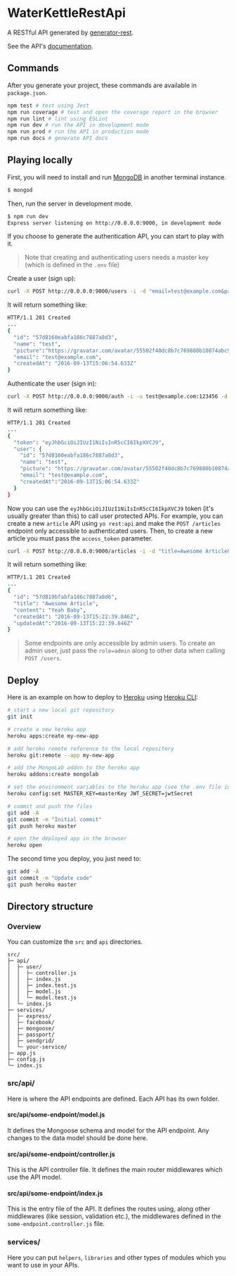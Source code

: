 # WaterKettleRestApi

A RESTful API generated by [generator-rest](https://github.com/diegohaz/generator-rest).

See the API's [documentation](DOCS.md).

## Commands

After you generate your project, these commands are available in `package.json`.

```bash
npm test # test using Jest
npm run coverage # test and open the coverage report in the browser
npm run lint # lint using ESLint
npm run dev # run the API in development mode
npm run prod # run the API in production mode
npm run docs # generate API docs
```

## Playing locally

First, you will need to install and run [MongoDB](https://www.mongodb.com/) in another terminal instance.

```bash
$ mongod
```

Then, run the server in development mode.

```bash
$ npm run dev
Express server listening on http://0.0.0.0:9000, in development mode
```

If you choose to generate the authentication API, you can start to play with it.
> Note that creating and authenticating users needs a master key (which is defined in the `.env` file)

Create a user (sign up):
```bash
curl -X POST http://0.0.0.0:9000/users -i -d "email=test@example.com&password=123456&access_token=MASTER_KEY_HERE"
```

It will return something like:
```bash
HTTP/1.1 201 Created
...
{
  "id": "57d8160eabfa186c7887a8d3",
  "name": "test",
  "picture":"https://gravatar.com/avatar/55502f40dc8b7c769880b10874abc9d0?d=identicon",
  "email": "test@example.com",
  "createdAt": "2016-09-13T15:06:54.633Z"
}
```

Authenticate the user (sign in):
```bash
curl -X POST http://0.0.0.0:9000/auth -i -u test@example.com:123456 -d "access_token=MASTER_KEY_HERE"
```

It will return something like:
```bash
HTTP/1.1 201 Created
...
{
  "token": "eyJhbGciOiJIUzI1NiIsInR5cCI6IkpXVCJ9",
  "user": {
    "id": "57d8160eabfa186c7887a8d3",
    "name": "test",
    "picture": "https://gravatar.com/avatar/55502f40dc8b7c769880b10874abc9d0?d=identicon",
    "email": "test@example.com",
    "createdAt":"2016-09-13T15:06:54.633Z"
  }
}
```

Now you can use the `eyJhbGciOiJIUzI1NiIsInR5cCI6IkpXVCJ9` token (it's usually greater than this) to call user protected APIs. For example, you can create a new `article` API using `yo rest:api` and make the `POST /articles` endpoint only accessible to authenticated users. Then, to create a new article you must pass the `access_token` parameter.
```bash
curl -X POST http://0.0.0.0:9000/articles -i -d "title=Awesome Article&content=Yeah Baby&access_token=eyJhbGciOiJIUzI1NiIsInR5cCI6IkpXVCJ9"
```

It will return something like:
```bash
HTTP/1.1 201 Created
...
{
  "id": "57d819bfabfa186c7887a8d6",
  "title": "Awesome Article",
  "content": "Yeah Baby",
  "createdAt": "2016-09-13T15:22:39.846Z",
  "updatedAt":"2016-09-13T15:22:39.846Z"
}
```

> Some endpoints are only accessible by admin users. To create an admin user, just pass the `role=admin` along to other data when calling `POST /users`.

## Deploy

Here is an example on how to deploy to [Heroku](https://heroku.com) using [Heroku CLI](https://devcenter.heroku.com/articles/heroku-command-line):
```bash
# start a new local git repository
git init

# create a new heroku app
heroku apps:create my-new-app

# add heroku remote reference to the local repository
heroku git:remote --app my-new-app

# add the MongoLab addon to the heroku app
heroku addons:create mongolab

# set the environment variables to the heroku app (see the .env file in root directory)
heroku config:set MASTER_KEY=masterKey JWT_SECRET=jwtSecret

# commit and push the files
git add -A
git commit -m "Initial commit"
git push heroku master

# open the deployed app in the browser
heroku open
```

The second time you deploy, you just need to:

```bash
git add -A
git commit -m "Update code"
git push heroku master
```

## Directory structure

### Overview

You can customize the `src` and `api` directories.

```
src/
├─ api/
│  ├─ user/
│  │  ├─ controller.js
│  │  ├─ index.js
│  │  ├─ index.test.js
│  │  ├─ model.js
│  │  └─ model.test.js
│  └─ index.js
├─ services/
│  ├─ express/
│  ├─ facebook/
│  ├─ mongoose/
│  ├─ passport/
│  ├─ sendgrid/
│  └─ your-service/
├─ app.js
├─ config.js
└─ index.js
```

### src/api/

Here is where the API endpoints are defined. Each API has its own folder.

#### src/api/some-endpoint/model.js

It defines the Mongoose schema and model for the API endpoint. Any changes to the data model should be done here.

#### src/api/some-endpoint/controller.js

This is the API controller file. It defines the main router middlewares which use the API model.

#### src/api/some-endpoint/index.js

This is the entry file of the API. It defines the routes using, along other middlewares (like session, validation etc.), the middlewares defined in the `some-endpoint.controller.js` file.

### services/

Here you can put `helpers`, `libraries` and other types of modules which you want to use in your APIs.

